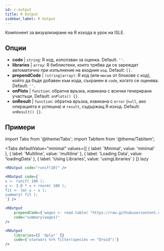```yaml
---
id: r-output
title: R Output
sidebar_label: R Output
---
```


Компонент за визуализиране на R изхода в урок на ISLE.

## Опции

* __code__ | `string`: R код, използван за оценка. Default: `''`.
* __libraries__ | `array`: R библиотеки, които трябва да се зареждат автоматично при изпълнение на входния `код`. Default: `[]`.
* __prependCode__ | `(string|array)`: R код (или `масив` от блокове с код), който да бъде добавен към кода, съхранен в `code`, когато се оценява. Default: `''`.
* __onPlots__ | `function`: обратна връзка, извикана с всички генерирани участъци. Default: `onPlots() {}`.
* __onResult__ | `function`: обратна връзка, извикана с `error` (`null`, ако операцията е успешна) и `result`, съдържащ R изход. Default: `onResult() {}`.


## Примери

import Tabs from '@theme/Tabs';
import TabItem from '@theme/TabItem';

<Tabs
    defaultValue="minimal"
    values={[
        { label: 'Minimal', value: 'minimal' },
        { label: 'Multiline', value: 'multiline' },
        { label: 'Loading Data', value: 'loadingData' },
        { label: 'Using Libraries', value: 'usingLibraries' }
    ]}
    lazy
>

<TabItem value="minimal" >

```jsx live
<ROutput code="runif(10)" />
```

</TabItem>

<TabItem value="multiline" >

```jsx live
<ROutput code={`
x <- runif( 100 );
y <- 3.0 * x + rnorm( 100 );
fit <- lm( y ~ x );
summary( fit );
`} />
```

</TabItem>

<TabItem value="loadingData" >

```jsx live
<ROutput 
    prependCode={'wages <- read.table( "https://raw.githubusercontent.com/stdlib-js/stdlib/develop/lib/node_modules/%40stdlib/datasets/berndt-cps-wages-1985/data/data.csv", header=TRUE, sep=",")'} 
    code="summary(wages)"
/>
```

</TabItem>

<TabItem value="usingLibraries" >

```jsx live
<ROutput 
    libraries={[ 'dplyr' ]}
    code={'starwars %>% filter(species == "Droid")'}
/>
```

</TabItem>

</Tabs>
